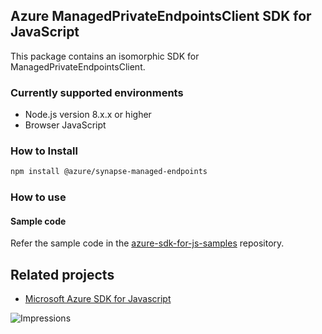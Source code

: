 ## Azure ManagedPrivateEndpointsClient SDK for JavaScript

This package contains an isomorphic SDK for ManagedPrivateEndpointsClient.

### Currently supported environments

- Node.js version 8.x.x or higher
- Browser JavaScript

### How to Install

```bash
npm install @azure/synapse-managed-endpoints
```

### How to use

#### Sample code

Refer the sample code in the [azure-sdk-for-js-samples](https://github.com/Azure/azure-sdk-for-js-samples) repository.

## Related projects

- [Microsoft Azure SDK for Javascript](https://github.com/Azure/azure-sdk-for-js)

![Impressions](https://azure-sdk-impressions.azurewebsites.net/api/impressions/azure-sdk-for-js%2Fsdk%2Fcdn%2Farm-cdn%2FREADME.png)
